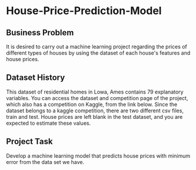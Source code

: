 # House-Price-Prediction-Model

## Business Problem
It is desired to carry out a machine learning project regarding the prices of different types of houses by using the dataset of each house's features and house prices.

## Dataset History
This dataset of residential homes in Lowa, Ames contains 79 explanatory variables. You can access the dataset and competition page of the project, which also has a competition on Kaggle, from the link below. Since the dataset belongs to a kaggle competition, there are two different csv files, train and test. House prices are left blank in the test dataset, and you are expected to estimate these values.

## Project Task
Develop a machine learning model that predicts house prices with minimum error from the data set we have.
